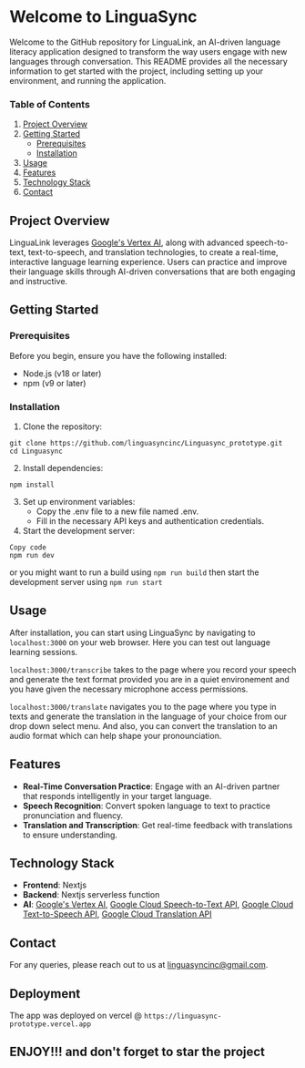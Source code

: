 # Welcome to LinguaSync

Welcome to the GitHub repository for LinguaLink, an AI-driven language literacy application designed to transform the way users engage with new languages through conversation. This README provides all the necessary information to get started with the project, including setting up your environment, and running the application.

### Table of Contents

1. [Project Overview](https://github.com/linguasync/linguasync_prototype/edit/main/README.md#project-overview)
2. [Getting Started](https://github.com/linguasync/linguasync_prototype/edit/main/README.md#getting-started)
   - [Prerequisites](https://github.com/linguasync/linguasync_prototype/edit/main/README.md#prerequisites)
   - [Installation](https://github.com/linguasync/linguasync_prototype/edit/main/README.md#installation)
3. [Usage](https://github.com/linguasync/linguasync_prototype/edit/main/README.md#usage)
4. [Features](https://github.com/linguasync/linguasync_prototype/edit/main/README.md#features)
5. [Technology Stack](https://github.com/linguasync/linguasync_prototype/edit/main/README.md#technology-stack)
6. [Contact](https://github.com/linguasync/linguasync_prototype/edit/main/README.md#contact)

## Project Overview

LinguaLink leverages [Google's Vertex AI](https://cloud.google.com/vertex-ai/docs), along with advanced speech-to-text, text-to-speech, and translation technologies, to create a real-time, interactive language learning experience. Users can practice and improve their language skills through AI-driven conversations that are both engaging and instructive.

## Getting Started

### Prerequisites

Before you begin, ensure you have the following installed:

- Node.js (v18 or later)
- npm (v9 or later)


### Installation

1. Clone the repository:
```
git clone https://github.com/linguasyncinc/Linguasync_prototype.git
cd Linguasync
```
2. Install dependencies:
```
npm install
```
3. Set up environment variables:
   - Copy the .env file to a new file named .env.
   - Fill in the necessary API keys and authentication credentials.
4. Start the development server:
```
Copy code
npm run dev
```
or you might want to run a build using `npm run build` then start the development server using `npm run start`

## Usage

After installation, you can start using LinguaSync by navigating to `localhost:3000` on your web browser. Here you can test out language learning sessions.

`localhost:3000/transcribe` takes to the page where you record your speech and generate the text format provided you are in a quiet environement and you have given the necessary microphone access permissions.

`localhost:3000/translate` navigates you to the page where you type in texts and generate the translation in the language of your choice from our drop down select menu. And also, you can convert the translation to an audio format which can help shape your pronounciation.

## Features

- **Real-Time Conversation Practice**: Engage with an AI-driven partner that responds intelligently in your target language.
- **Speech Recognition**: Convert spoken language to text to practice pronunciation and fluency.
- **Translation and Transcription**: Get real-time feedback with translations to ensure understanding.

## Technology Stack

- **Frontend**: Nextjs
- **Backend**: Nextjs serverless function
- **AI**: [Google's Vertex AI](https://cloud.google.com/vertex-ai/docs), [Google Cloud Speech-to-Text API](https://cloud.google.com/speech-to-text/docs), [Google Cloud Text-to-Speech API](https://cloud.google.com/text-to-speech/docs), [Google Cloud Translation API](https://cloud.google.com/translate/docs/reference/api-overview)


## Contact

For any queries, please reach out to us at linguasyncinc@gmail.com.

## Deployment
The app was deployed on vercel @ `https://linguasync-prototype.vercel.app`


## ENJOY!!! and don't forget to star the project

